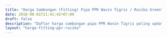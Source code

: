 ```yaml
---
title: "Harga Sambungan (Fitting) Pipa PPR Wavin Tigris / Rucika Green"
date: 2018-08-01T21:41:42+07:00
draft: false
description: "Daftar harga sambungan pipa PPR Wavin Tigris paling update. Kami jual pipa dan fitting PPR Wavin Tigris/Rucika Green siap kirim ke seluruh daerah di Indonesia."
layout: "harga-fitting-ppr-rucika"
---
```


